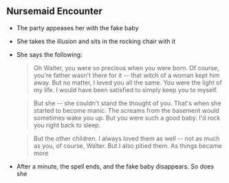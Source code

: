 ## Nursemaid Encounter
- The party appeases her with the fake baby
- She takes the illusion and sits in the rocking chair with it
- She says the following:
	>Oh Walter, you were so precious when you were born. Of course, you're father wasn't there for it -- that witch of a woman kept him away. But no matter, I loved you all the same. You were the light of my life. I would have been satisfied to simply keep you to myself.

	>But she -- she couldn't stand the thought of you. That's when she started to become manic. The screams from the basement would sometimes wake you up. But you were such a good baby. I'd rock you right back to sleep.
	
	>But the other children. I always loved them as well -- not as much as you, of course, Walter. But I also pitied them. As things became more
	
	
- After a minute, the spell ends, and the fake baby disappears. So does she